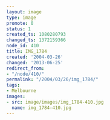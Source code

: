 ```yaml
---
layout: image
type: image
promote: 0
status: 1
created_ts: 1080280793
changed_ts: 1372159366
node_id: 410
title: IMG_1784
created: '2004-03-26'
changed: '2013-06-25'
redirect_from:
- "/node/410/"
permalink: "/2004/03/26/img_1784/"
tags:
- Melbourne
images:
- src: image/images/img_1784-410.jpg
  name: img_1784-410.jpg
---
```


